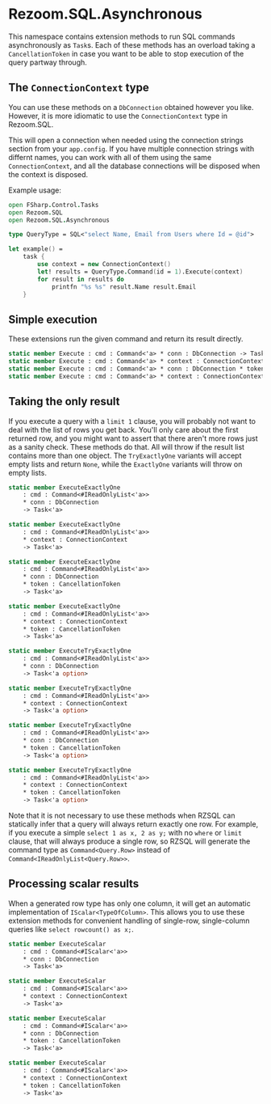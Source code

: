 # Rezoom.SQL.Asynchronous

This namespace contains extension methods to run SQL commands asynchronously as
`Task`s. Each of these methods has an overload taking a `CancellationToken` in
case you want to be able to stop execution of the query partway through.

## The `ConnectionContext` type

You can use these methods on a `DbConnection` obtained however you like.
However, it is more idiomatic to use the `ConnectionContext` type in Rezoom.SQL.

This will open a connection when needed using the connection strings section
from your `app.config`. If you have multiple connection strings with differnt
names, you can work with all of them using the same `ConnectionContext`, and all
the database connections will be disposed when the context is disposed.

Example usage:

```fsharp
open FSharp.Control.Tasks
open Rezoom.SQL
open Rezoom.SQL.Asynchronous

type QueryType = SQL<"select Name, Email from Users where Id = @id">

let example() =
    task {
        use context = new ConnectionContext()
        let! results = QueryType.Command(id = 1).Execute(context)
        for result in results do
            printfn "%s %s" result.Name result.Email
    }
```

## Simple execution

These extensions run the given command and return its result directly.

```fsharp
static member Execute : cmd : Command<'a> * conn : DbConnection -> Task<'a>
static member Execute : cmd : Command<'a> * context : ConnectionContext -> Task<'a>
static member Execute : cmd : Command<'a> * conn : DbConnection * token : CancellationToken -> Task<'a>
static member Execute : cmd : Command<'a> * context : ConnectionContext * token : CancellationToken -> Task<'a>
```

## Taking the only result

If you execute a query with a `limit 1` clause, you will probably not want to
deal with the list of rows you get back. You'll only care about the first
returned row, and you might want to assert that there aren't more rows just as a
sanity check. These methods do that. All will throw if the result list contains
more than one object. The `TryExactlyOne` variants will accept empty lists and
return `None`, while the `ExactlyOne` variants will throw on empty lists.

```fsharp
static member ExecuteExactlyOne
    : cmd : Command<#IReadOnlyList<'a>>
    * conn : DbConnection
    -> Task<'a>

static member ExecuteExactlyOne
    : cmd : Command<#IReadOnlyList<'a>>
    * context : ConnectionContext
    -> Task<'a>

static member ExecuteExactlyOne
    : cmd : Command<#IReadOnlyList<'a>>
    * conn : DbConnection
    * token : CancellationToken
    -> Task<'a>

static member ExecuteExactlyOne
    : cmd : Command<#IReadOnlyList<'a>>
    * context : ConnectionContext
    * token : CancellationToken
    -> Task<'a>

static member ExecuteTryExactlyOne
    : cmd : Command<#IReadOnlyList<'a>>
    * conn : DbConnection
    -> Task<'a option>

static member ExecuteTryExactlyOne
    : cmd : Command<#IReadOnlyList<'a>>
    * context : ConnectionContext
    -> Task<'a option>

static member ExecuteTryExactlyOne
    : cmd : Command<#IReadOnlyList<'a>>
    * conn : DbConnection
    * token : CancellationToken
    -> Task<'a option>

static member ExecuteTryExactlyOne
    : cmd : Command<#IReadOnlyList<'a>>
    * context : ConnectionContext
    * token : CancellationToken
    -> Task<'a option>
```

Note that it is not necessary to use these methods when RZSQL can statically
infer that a query will always return exactly one row. For example, if you
execute a simple `select 1 as x, 2 as y;` with no `where` or `limit` clause,
that will always produce a single row, so RZSQL will generate the command type
as `Command<Query.Row>` instead of `Command<IReadOnlyList<Query.Row>>`.

## Processing scalar results

When a generated row type has only one column, it will get an automatic
implementation of `IScalar<TypeOfColumn>`. This allows you to use these
extension methods for convenient handling of single-row, single-column queries
like `select rowcount() as x;`.

```fsharp
static member ExecuteScalar
    : cmd : Command<#IScalar<'a>>
    * conn : DbConnection
    -> Task<'a>

static member ExecuteScalar
    : cmd : Command<#IScalar<'a>>
    * context : ConnectionContext
    -> Task<'a>

static member ExecuteScalar
    : cmd : Command<#IScalar<'a>>
    * conn : DbConnection
    * token : CancellationToken
    -> Task<'a>

static member ExecuteScalar
    : cmd : Command<#IScalar<'a>>
    * context : ConnectionContext
    * token : CancellationToken
    -> Task<'a>
```